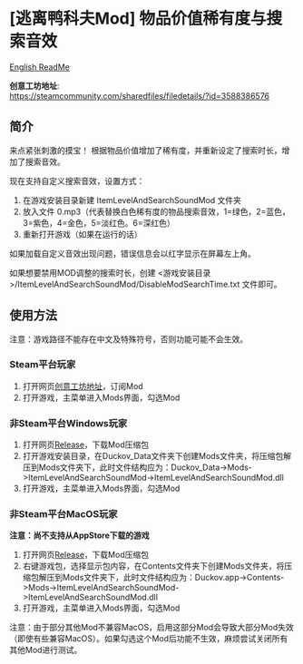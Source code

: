# [逃离鸭科夫Mod] 物品价值稀有度与搜索音效

[English ReadMe](./README_en.md)

**创意工坊地址**:  
https://steamcommunity.com/sharedfiles/filedetails/?id=3588386576

## 简介

来点紧张刺激的摸宝！
根据物品价值增加了稀有度，并重新设定了搜索时长，增加了搜索音效。

现在支持自定义搜索音效，设置方式：
1. 在游戏安装目录新建 ItemLevelAndSearchSoundMod 文件夹
2. 放入文件 0.mp3（代表替换白色稀有度的物品搜索音效，1=绿色，2=蓝色，3=紫色，4=金色，5=淡红色。6=深红色）
3. 重新打开游戏（如果在运行的话）

如果加载自定义音效出现问题，错误信息会以红字显示在屏幕左上角。

如果想要禁用MOD调整的搜索时长，创建 <游戏安装目录>/ItemLevelAndSearchSoundMod/DisableModSearchTime.txt 文件即可。

## 使用方法

注意：游戏路径不能存在中文及特殊符号，否则功能可能不会生效。

### Steam平台玩家

1. 打开网页[创意工坊地址](https://steamcommunity.com/sharedfiles/filedetails/?id=3588386576)，订阅Mod
2. 打开游戏，主菜单进入Mods界面，勾选Mod

### 非Steam平台Windows玩家

1. 打开网页[Release](https://github.com/dzj0821/ItemLevelAndSearchSoundMod/releases)，下载Mod压缩包
2. 打开游戏安装目录，在Duckov_Data文件夹下创建Mods文件夹，将压缩包解压到Mods文件夹下，此时文件结构应为：Duckov_Data->Mods->ItemLevelAndSearchSoundMod->ItemLevelAndSearchSoundMod.dll
3. 打开游戏，主菜单进入Mods界面，勾选Mod

### 非Steam平台MacOS玩家

**注意：尚不支持从AppStore下载的游戏**

1. 打开网页[Release](https://github.com/dzj0821/ItemLevelAndSearchSoundMod/releases)，下载Mod压缩包
2. 右键游戏包，选择显示包内容，在Contents文件夹下创建Mods文件夹，将压缩包解压到Mods文件夹下，此时文件结构应为：Duckov.app->Contents->Mods->ItemLevelAndSearchSoundMod->ItemLevelAndSearchSoundMod.dll
3. 打开游戏，主菜单进入Mods界面，勾选Mod

注意：由于部分其他Mod不兼容MacOS，启用这部分Mod会导致大部分Mod失效（即使有些兼容MacOS）。如果勾选这个Mod后功能不生效，麻烦尝试关闭所有其他Mod进行测试。
